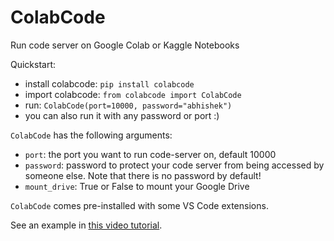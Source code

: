 # ColabCode

Run code server on Google Colab or Kaggle Notebooks

Quickstart:
- install colabcode: `pip install colabcode`
- import colabcode: `from colabcode import ColabCode`
- run: `ColabCode(port=10000, password="abhishek")`
- you can also run it with any password or port :)


`ColabCode` has the following arguments:
- `port`: the port you want to run code-server on, default 10000
- `password`: password to protect your code server from being accessed by someone else. Note that there is no password by default!
- `mount_drive`: True or False to mount your Google Drive

`ColabCode` comes pre-installed with some VS Code extensions.

See an example in [this video tutorial](https://www.youtube.com/watch?v=7kTbM3D02jU).

